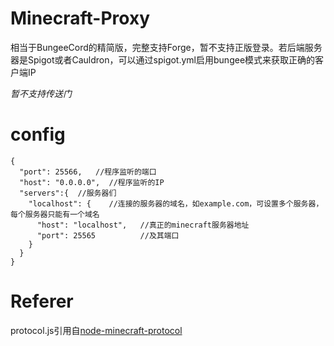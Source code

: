 # Minecraft-Proxy
相当于BungeeCord的精简版，完整支持Forge，暂不支持正版登录。若后端服务器是Spigot或者Cauldron，可以通过spigot.yml启用bungee模式来获取正确的客户端IP

*暂不支持传送门*
# config
    {
      "port": 25566,   //程序监听的端口
      "host": "0.0.0.0",  //程序监听的IP
      "servers":{  //服务器们
        "localhost": {    //连接的服务器的域名，如example.com，可设置多个服务器，每个服务器只能有一个域名
          "host": "localhost",   //真正的minecraft服务器地址
          "port": 25565          //及其端口
        }
      }
    }
# Referer
protocol.js引用自[node-minecraft-protocol](https://github.com/andrewrk/node-minecraft-protocol/blob/master/lib/protocol.js)